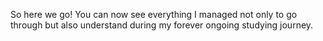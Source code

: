 So here we go! You can now see everything I managed not only to go through but also understand during my forever ongoing studying journey.
